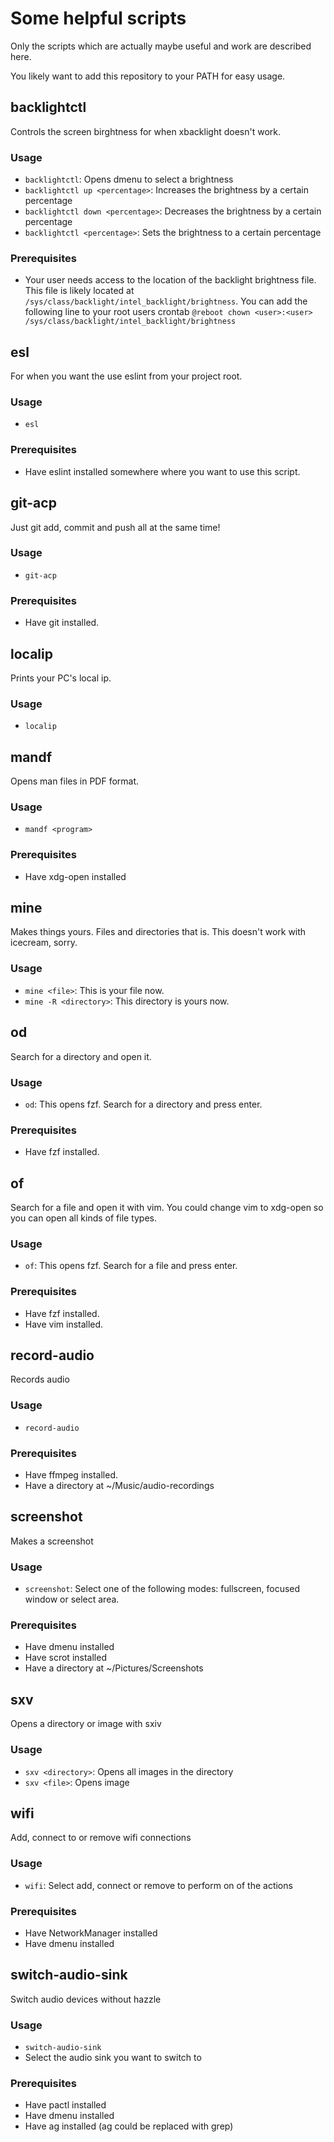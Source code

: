 # Some helpful scripts
Only the scripts which are actually maybe useful and work are described here.

You likely want to add this repository to your PATH for easy usage.

## backlightctl
Controls the screen birghtness for when xbacklight doesn't work.

### Usage
- `backlightctl`: Opens dmenu to select a brightness
- `backlightctl up <percentage>`: Increases the brightness by a certain percentage
- `backlightctl down <percentage>`: Decreases the brightness by a certain percentage
- `backlightctl <percentage>`: Sets the brightness to a certain percentage

### Prerequisites
- Your user needs access to the location of the backlight brightness file. This file is likely located at `/sys/class/backlight/intel_backlight/brightness`. You can add the following line to your root users crontab `@reboot chown <user>:<user> /sys/class/backlight/intel_backlight/brightness`


## esl
For when you want the use eslint from your project root.

### Usage
- `esl`

### Prerequisites
- Have eslint installed somewhere where you want to use this script.


## git-acp
Just git add, commit and push all at the same time!

### Usage
- `git-acp`

### Prerequisites
- Have git installed.

## localip
Prints your PC's local ip.

### Usage
- `localip`


## mandf
Opens man files in PDF format.

### Usage
- `mandf <program>`

### Prerequisites
- Have xdg-open installed


## mine
Makes things yours. Files and directories that is. This doesn't work with icecream, sorry.

### Usage
- `mine <file>`: This is your file now.
- `mine -R <directory>`: This directory is yours now.


## od
Search for a directory and open it.

### Usage
- `od`: This opens fzf. Search for a directory and press enter.

### Prerequisites
- Have fzf installed.


## of
Search for a file and open it with vim. You could change vim to xdg-open so you can open all kinds of file types.

### Usage
- `of`: This opens fzf. Search for a file and press enter.

### Prerequisites
- Have fzf installed.
- Have vim installed.


## record-audio
Records audio

### Usage
- `record-audio`

### Prerequisites
- Have ffmpeg installed.
- Have a directory at ~/Music/audio-recordings


## screenshot
Makes a screenshot

### Usage
- `screenshot`: Select one of the following modes: fullscreen, focused window or select area.

### Prerequisites
- Have dmenu installed
- Have scrot installed
- Have a directory at ~/Pictures/Screenshots

## sxv
Opens a directory or image with sxiv

### Usage
- `sxv <directory>`: Opens all images in the directory
- `sxv <file>`: Opens image


## wifi
Add, connect to or remove wifi connections

### Usage
- `wifi`: Select add, connect or remove to perform on of the actions

### Prerequisites
- Have NetworkManager installed
- Have dmenu installed

## switch-audio-sink
Switch audio devices without hazzle

### Usage
- `switch-audio-sink`
- Select the audio sink you want to switch to

### Prerequisites
- Have pactl installed
- Have dmenu installed
- Have ag installed (ag could be replaced with grep)
